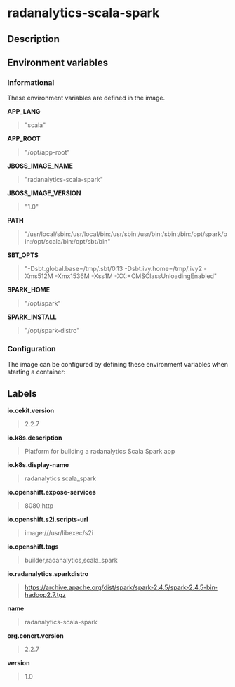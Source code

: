# radanalytics-scala-spark

## Description




## Environment variables

### Informational

These environment variables are defined in the image.

__APP_LANG__
>"scala"

__APP_ROOT__
>"/opt/app-root"

__JBOSS_IMAGE_NAME__
>"radanalytics-scala-spark"

__JBOSS_IMAGE_VERSION__
>"1.0"

__PATH__
>"/usr/local/sbin:/usr/local/bin:/usr/sbin:/usr/bin:/sbin:/bin:/opt/spark/bin:/opt/scala/bin:/opt/sbt/bin"

__SBT_OPTS__
>"-Dsbt.global.base=/tmp/.sbt/0.13 -Dsbt.ivy.home=/tmp/.ivy2 -Xms512M -Xmx1536M -Xss1M -XX:+CMSClassUnloadingEnabled"

__SPARK_HOME__
>"/opt/spark"

__SPARK_INSTALL__
>"/opt/spark-distro"


### Configuration

The image can be configured by defining these environment variables
when starting a container:



## Labels

__io.cekit.version__
> 2.2.7

__io.k8s.description__
> Platform for building a radanalytics Scala Spark app

__io.k8s.display-name__
> radanalytics scala_spark

__io.openshift.expose-services__
> 8080:http

__io.openshift.s2i.scripts-url__
> image:///usr/libexec/s2i

__io.openshift.tags__
> builder,radanalytics,scala_spark

__io.radanalytics.sparkdistro__
> https://archive.apache.org/dist/spark/spark-2.4.5/spark-2.4.5-bin-hadoop2.7.tgz

__name__
> radanalytics-scala-spark

__org.concrt.version__
> 2.2.7

__version__
> 1.0


